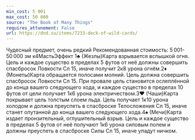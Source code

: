 ```yaml
---
min_cost: 5 001
max_cost: 50 000
source: "The Book of Many Things"
requires_attunement: False
url: https://dnd.su/items/7233-deck-of-wild-cards/
---
```


Чудесный предмет, очень редкий
Рекомендованная стоимость: 5 001-50 000 зм
к4МастьЭффект
1♣ (Жезлы)Карта взрывается вспышкой огня. Цель и каждое существо в пределах 5 футов от неё должны совершить спасбросок Ловкости Сл 15, иначе получит 2к8 урона огнём.2♦ (Монеты)Карта обращается полосами молний. Цель должна совершить спасбросок Ловкости Сл 15. При провале цель становится ослеплённой до конца вашего следующего хода, и каждое существо в пределах 10 футов от цели получает 1к6 урона электричеством.3♥ (Чаши)Карта покрывает цель толстым слоем льда. Цель получает 1к10 урона холодом и должна преуспеть в спасброске Телосложения Сл 15, иначе станет опутанной до конца вашего следующего хода.4♠ (Мечи)Карта издает пронзительный, оглушительный взрыв. Цель и каждое существо в пределах 5 футов от неё получают 1к6 урона силовым полем и должны преуспеть в спасброске Силы Сл 15, иначе упадут ничком.